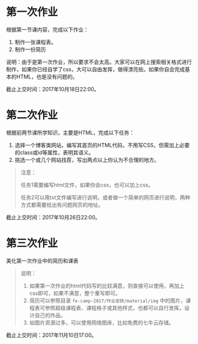 # 第一次作业

根据第一节课内容，完成以下作业：

1. 制作一张课程表。
2. 制作一份简历

说明：由于是第一次作业，所以要求不会太高。大家可以在网上搜索相关格式进行制作，如果你已经自学了css，大可以自由发挥，做得漂亮些。如果你自会完成基本的HTML，也是没有问题的。

截止上交时间：2017年10月18日22:00。



# 第二次作业

根据前两节课所学知识，主要是HTML，完成以下任务：

1. 选择一个博客类网站，编写其首页的HTML代码，不用写CSS，但需加上必要的class或id等属性，表明其语义。
2. 挑选一个或几个网站找茬，写出两点以上你认为不合理的地方。

> 注意：
>
> 任务1需要编写html文件，如果你会css，也可以加上css。
>
> 任务2可以用txt文件编写进行说明，或者做一个简单的网页进行说明，两种方式都需要给出有问题网页的地址。


截止上交时间：2017年10月26日22:00。



# 第三次作业

美化第一次作业中的简历和课表

> 说明：
>
> 1. 如果第一次作业的html代码写的比较满意，则直接可以使用，再加上css即可，如果不满意，整个重写即可。
> 2. 简历可以参照目录 `fe-camp-2017/作业安排/material/img` 中的图片，课程表可参照超级课程表、课程格子或其他样式，也都可以自行发挥，设计自己的作品。
> 3. 如图片资源过多，可以使用网络图床，比如免费的七牛云存储。

截止上交时间：2017年11月10日17:00。
